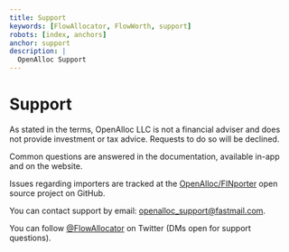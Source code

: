 ```yaml
---
title: Support
keywords: [FlowAllocator, FlowWorth, support]
robots: [index, anchors]
anchor: support
description: |
  OpenAlloc Support
---
```


# Support

As stated in the terms, OpenAlloc LLC is not a financial adviser and does not provide investment or tax advice. Requests to do so will be declined.

Common questions are answered in the documentation, available in-app and on the website.

Issues regarding importers are tracked at the [OpenAlloc/FINporter](https://github.com/openalloc/FINporter) open source project on GitHub.

You can contact support by email: [openalloc\_support@fastmail.com](mailto:openalloc_support@fastmail.com).

You can follow [@FlowAllocator](https://twitter.com/flowallocator) on Twitter (DMs open for support questions).
